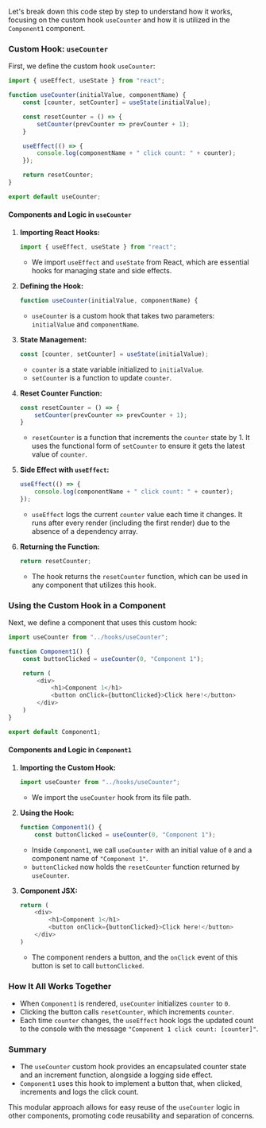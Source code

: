 Let's break down this code step by step to understand how it works, focusing on the custom hook `useCounter` and how it is utilized in the `Component1` component.

### Custom Hook: `useCounter`

First, we define the custom hook `useCounter`:

```javascript
import { useEffect, useState } from "react";

function useCounter(initialValue, componentName) {
    const [counter, setCounter] = useState(initialValue);

    const resetCounter = () => {
        setCounter(prevCounter => prevCounter + 1);
    }

    useEffect(() => {
        console.log(componentName + " click count: " + counter);
    });

    return resetCounter;
}

export default useCounter;
```

#### Components and Logic in `useCounter`

1. **Importing React Hooks:**
   ```javascript
   import { useEffect, useState } from "react";
   ```
   - We import `useEffect` and `useState` from React, which are essential hooks for managing state and side effects.

2. **Defining the Hook:**
   ```javascript
   function useCounter(initialValue, componentName) {
   ```
   - `useCounter` is a custom hook that takes two parameters: `initialValue` and `componentName`.

3. **State Management:**
   ```javascript
   const [counter, setCounter] = useState(initialValue);
   ```
   - `counter` is a state variable initialized to `initialValue`.
   - `setCounter` is a function to update `counter`.

4. **Reset Counter Function:**
   ```javascript
   const resetCounter = () => {
       setCounter(prevCounter => prevCounter + 1);
   }
   ```
   - `resetCounter` is a function that increments the `counter` state by 1. It uses the functional form of `setCounter` to ensure it gets the latest value of `counter`.

5. **Side Effect with `useEffect`:**
   ```javascript
   useEffect(() => {
       console.log(componentName + " click count: " + counter);
   });
   ```
   - `useEffect` logs the current `counter` value each time it changes. It runs after every render (including the first render) due to the absence of a dependency array.

6. **Returning the Function:**
   ```javascript
   return resetCounter;
   ```
   - The hook returns the `resetCounter` function, which can be used in any component that utilizes this hook.

### Using the Custom Hook in a Component

Next, we define a component that uses this custom hook:

```javascript
import useCounter from "../hooks/useCounter";

function Component1() {
    const buttonClicked = useCounter(0, "Component 1");

    return (
        <div>
            <h1>Component 1</h1>
            <button onClick={buttonClicked}>Click here!</button>
        </div>
    )
}

export default Component1;
```

#### Components and Logic in `Component1`

1. **Importing the Custom Hook:**
   ```javascript
   import useCounter from "../hooks/useCounter";
   ```
   - We import the `useCounter` hook from its file path.

2. **Using the Hook:**
   ```javascript
   function Component1() {
       const buttonClicked = useCounter(0, "Component 1");
   ```
   - Inside `Component1`, we call `useCounter` with an initial value of `0` and a component name of `"Component 1"`.
   - `buttonClicked` now holds the `resetCounter` function returned by `useCounter`.

3. **Component JSX:**
   ```javascript
   return (
       <div>
           <h1>Component 1</h1>
           <button onClick={buttonClicked}>Click here!</button>
       </div>
   )
   ```
   - The component renders a button, and the `onClick` event of this button is set to call `buttonClicked`.

### How It All Works Together

- When `Component1` is rendered, `useCounter` initializes `counter` to `0`.
- Clicking the button calls `resetCounter`, which increments `counter`.
- Each time `counter` changes, the `useEffect` hook logs the updated count to the console with the message `"Component 1 click count: [counter]"`.

### Summary

- The `useCounter` custom hook provides an encapsulated counter state and an increment function, alongside a logging side effect.
- `Component1` uses this hook to implement a button that, when clicked, increments and logs the click count.

This modular approach allows for easy reuse of the `useCounter` logic in other components, promoting code reusability and separation of concerns.